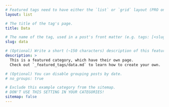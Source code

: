 ```yaml
---
# Featured tags need to have either the `list` or `grid` layout (PRO only).
layout: list

# The title of the tag's page.
title: Data

# The name of the tag, used in a post's front matter (e.g. tags: [<slug>]).
slug: data

# (Optional) Write a short (~150 characters) description of this featured tag.
description: >
  This is a featured category, which have their own page.
  Check out `_featured_tags/data.md` to learn how to create your own.

# (Optional) You can disable grouping posts by date.
# no_groups: true

# Exclude this example category from the sitemap.
# DON'T USE THIS SETTING IN YOUR CATEGORIES!
sitemap: false
---
```

